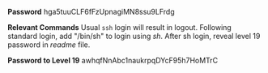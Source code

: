 **Password**
hga5tuuCLF6fFzUpnagiMN8ssu9LFrdg

**Relevant Commands**
Usual `ssh` login will result in logout.
Following standard login, add "/bin/sh" to login using *sh*. After sh login, reveal level 19 password in *readme* file.

**Password to Level 19**
awhqfNnAbc1naukrpqDYcF95h7HoMTrC
